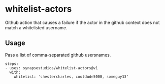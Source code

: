 # whitelist-actors

Github action that causes a failure if the actor in the github context does not match a whitelisted username.

## Usage

Pass a list of comma-separated github usersnames.

```
steps:
- uses: synapsestudios/whitelist-actors@v1
  with:
    whitelist: 'chestercharles, cooldude5000, someguy13'
```
